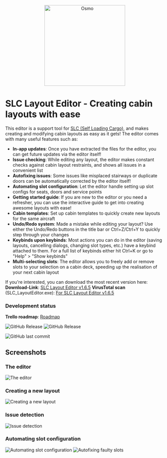 <p align="center">
  <a href="https://github.com/BlackTasty/SLC_LayoutEditor">
    <img alt="Osmo" width="256" heigth="256" src="https://i.imgur.com/Gmpo22E.png">
  </a>
</p>

# SLC Layout Editor - Creating cabin layouts with ease 

This editor is a support tool for [SLC (Self Loading Cargo)](https://www.selfloadingcargo.com/), and makes creating and modifying cabin layouts as easy as it gets!
 The editor comes with many useful features such as:
 - **In-app updates**: Once you have extracted the files for the editor, you can get future updates via the editor itself!
 - **Issue checking**: While editing any layout, the editor makes constant checks against cabin layout restraints, and shows all issues in a convenient list
 - **Autofixing issues**: Some issues like misplaced stairways or duplicate doors can be automatically corrected by the editor itself!
 -  **Automating slot configuration**: Let the editor handle setting up slot configs for seats, doors and service points
 - **Getting started guide**: If you are new to the editor or you need a refresher, you can use the interactive guide to get into creating awesome layouts with ease!
 - **Cabin templates**: Set up cabin templates to quickly create new layouts for the same aircraft
 - **Undo/Redo system**: Made a mistake while editing your layout? Use either the Undo/Redo buttons in the title bar or Ctrl+Z/Ctrl+Y to quickly step through your changes
 - **Keybinds upon keybinds**: Most actions you can do in the editor (saving layouts, cancelling dialogs, changing slot types, etc.) have a keybind attached to them. For a full list of keybinds either hit Ctrl+K or go to "Help" > "Show keybinds" 
 - **Multi-selecting slots**: The editor allows you to freely add or remove slots to your selection on a cabin deck, speeding up the realisation of your next cabin layout

If you're interested, you can download the most recent version here:
**Download-Link**: [SLC Layout Editor v1.6.5](https://www.dropbox.com/scl/fi/s0265vy3v52eijs5cghka/SLC-Layout-Editor-v1.6.5.zip?rlkey=ruaq7r4erynfo08ss838lojje&dl=0)
**VirusTotal scan** (SLC_LayoutEditor.exe): [For SLC Layout Editor v1.6.5](https://www.virustotal.com/gui/file/c4c61f2f4ee02f4bbd187b6f148368eeb0c63bd7cb40abae66cb1e48cff2ced7?nocache=1)

### Development status

**Trello roadmap**: [Roadmap](https://trello.com/b/vJMbqwXb/slc-layout-editor-roadmap)

![GitHub Release](https://img.shields.io/github/v/release/BlackTasty/SLC_LayoutEditor?style=flat-square)  ![GitHub Release](https://img.shields.io/github/release-date/BlackTasty/SLC_LayoutEditor?style=flat-square)

![GitHub last commit](https://img.shields.io/github/last-commit/BlackTasty/SLC_LayoutEditor?style=flat-square)

## Screenshots

### The editor
![The editor](https://i.imgur.com/lLU8Fcx.jpeg "The editor")

### Creating a new layout
![Creating a new layout](https://i.imgur.com/MOpAWJB.jpeg "Creating a new layout")

### Issue detection
![Issue detection](https://i.imgur.com/lqGRmvG.jpeg "Issue detection")

### Automating slot configuration
![Automating slot configuration](https://i.imgur.com/FVKK5ZQ.gif "Automating slot configuration")
![Autofixing faulty slots](https://i.imgur.com/BWHH5Sj.gif "Autofixing faulty slots")
